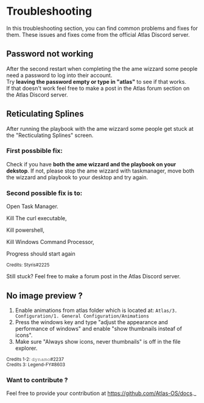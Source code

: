 # Troubleshooting
In this troubleshooting section, you can find common problems and fixes for them. 
These issues and fixes come from the official Atlas Discord server. 

## Password not working
After the second restart when completing the the ame wizzard some people need a password to log into their account. <br />
Try **leaving the password empty or type in "atlas"** to see if that works. <br />
If that doesn't work feel free to make a post in the Atlas forum section on the Atlas Discord server.

## Reticulating Splines
After running the playbook with the ame wizzard some people get stuck at the "Recticulating Splines" screen. <br/>
### First possbible fix:
Check if you have **both the ame wizzard and the playbook on your dekstop**. If not, please stop the ame wizzard with taskmanager, move both the wizzard and playbook to your desktop and try again.
### Second possible fix is to:

Open Task Manager.

Kill The curl executable,

Kill powershell,

Kill Windows Command Processor,

Progress should start again

<sup>Credits: Styris#2225 </sup>

Still stuck? Feel free to make a forum post in the Atlas Discord server.

## No image preview ?
1. Enable animations from atlas folder which is located at: `Atlas/3. Configuration/1. General Configuration/Animations`
2. Press the windows key and type "adjust the appearance and performance of windows" and enable "show thumbnails insteaf of icons".
3. Make sure "Always show icons, never thumbnails" is off in the file explorer.

<sup>Credits 1-2: 𝚍𝚢𝚗𝚊𝚖𝚘#2237 </sup><br>
<sup>Credits 3: Legend-FY#8603 </sup>

### Want to contribute ?
 Feel free to provide your contribution at https://github.com/Atlas-OS/docs._
